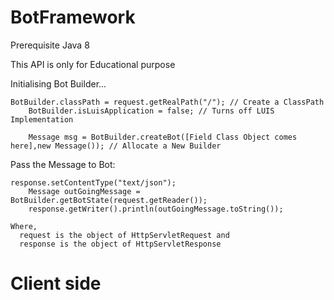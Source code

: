 # BotFramework

Prerequisite
  Java 8
  
  This API is only for Educational purpose
  
  Initialising Bot Builder...
  
    BotBuilder.classPath = request.getRealPath("/"); // Create a ClassPath
		BotBuilder.isLuisApplication = false; // Turns off LUIS Implementation
		
		Message msg = BotBuilder.createBot([Field Class Object comes here],new Message()); // Allocate a New Builder
		
    
  Pass the Message to Bot:
  
    response.setContentType("text/json");
		Message outGoingMessage = BotBuilder.getBotState(request.getReader());
		response.getWriter().println(outGoingMessage.toString());
    
    Where,
      request is the object of HttpServletRequest and
      response is the object of HttpServletResponse
      
      
# Client side
  
